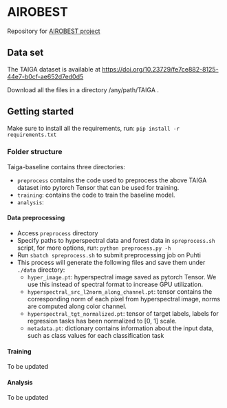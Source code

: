 # AIROBEST
Repository for [AIROBEST project](https://sensillence.github.io/AIROBEST/)

## Data set
The TAIGA dataset is available at https://doi.org/10.23729/fe7ce882-8125-44e7-b0cf-ae652d7ed0d5

Download all the files in a directory /any/path/TAIGA .

## Getting started
Make sure to install all the requirements, run: `pip install -r requirements.txt`

### Folder structure
Taiga-baseline contains three directories:
- `preprocess` contains the code used to preprocess the above TAIGA dataset into pytorch Tensor that can be used for training. 
- `training`: contains the code to train the baseline model.
- `analysis`:

#### Data preprocessing
- Access `preprocess` directory
- Specify paths to hyperspectral data and forest data in `spreprocess.sh` script, for more options, run: `python preprocess.py -h`
- Run `sbatch spreprocess.sh` to submit preprocessing job on Puhti
- This process will generate the following files and save them under `./data` directory:
    * `hyper_image.pt`: hyperspectral image saved as pytorch Tensor. We use this instead of spectral format to increase GPU utilization.
    * `hyperspectral_src_l2norm_along_channel.pt`: tensor contains the corresponding norm of each pixel from hyperspectral image, norms are computed along color channel.
    * `hyperspectral_tgt_normalized.pt`: tensor of target labels, labels for regression tasks has been normalized to [0, 1] scale.
    * `metadata.pt`: dictionary contains information about the input data, such as class values for each classification task


#### Training
To be updated


#### Analysis
To be updated
